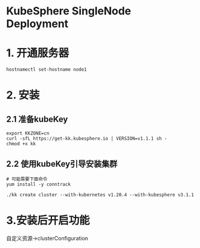# KubeSphere SingleNode Deployment

# 1. 开通服务器
```
hostnamectl set-hostname node1
```

# 2. 安装
## 2.1 准备kubeKey
```
export KKZONE=cn
curl -sfL https://get-kk.kubesphere.io | VERSION=v1.1.1 sh -
chmod +x kk
```

## 2.2 使用kubeKey引导安装集群
```
# 可能需要下面命令
yum install -y conntrack

./kk create cluster --with-kubernetes v1.20.4 --with-kubesphere v3.1.1
```

# 3.安装后开启功能
自定义资源->clusterConfiguration